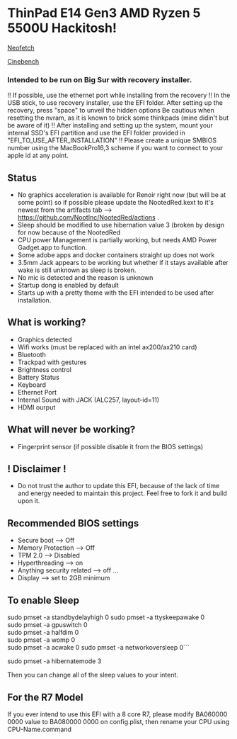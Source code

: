 # ThinPad E14 Gen3 AMD Ryzen 5 5500U Hackitosh!
[Neofetch](https://github.com/Keylem/ThinkPad-E14-Gen3-AMD-Ryzen-5-5500U-Hackintosh/blob/main/neofetch.png)

[Cinebench](https://github.com/Keylem/ThinkPad-E14-Gen3-AMD-Ryzen-5-5500U-Hackintosh/blob/main/benchmark.png)
 ### Intended to be run on Big Sur with recovery installer.
 !! If possible, use the ethernet port while installing from the recovery !!
 In the USB stick, to use recovery installer, use the EFI folder.
 After setting up the recovery, press "space" to unveil the hidden options
 Be cautious when resetting the nvram, as it is known to brick some thinkpads (mine didin't but be aware of it)
 !! After installing and setting up the system, mount your internal SSD's EFI partition and use the EFI folder provided in "EFI_TO_USE_AFTER_INSTALLATION" !!
 Please create a unique SMBIOS number using the MacBookPro16,3 scheme if you want to connect to your apple id at any point.

Status
--
- No graphics acceleration is available for Renoir right now (but will be at some point) so if possible please update the NootedRed.kext to it's newest from the artifacts tab --> https://github.com/NootInc/NootedRed/actions .
- Sleep should be modified to use hibernation value 3 (broken by design for now because of the NootedRed
- CPU power Management is partially working, but needs AMD Power Gadget.app to function.
- Some adobe apps and docker containers straight up does not work
- 3.5mm Jack appears to be working but whether if it stays available after wake is still unknown as sleep is broken. 
- No mic is detected and the reason is unknown
- Startup dong is enabled by default
- Starts up with a pretty theme with the EFI intended to be used after installation.

What is working?
--
- Graphics detected
- Wifi works (must be replaced with an intel ax200/ax210 card)
- Bluetooth
- Trackpad with gestures
- Brightness control
- Battery Status
- Keyboard
- Ethernet Port
- Internal Sound with JACK (ALC257, layout-id=11)
- HDMI ourput


What will never be working?
--
- Fingerprint sensor (if possible disable it from the BIOS settings)

## ! Disclaimer !
* Do not trust the author to update this EFI, because of the lack of time and energy needed to maintain this project. Feel free to fork it and build upon it.

Recommended BIOS settings
--
- Secure boot --> Off
- Memory Protection --> Off
- TPM 2.0 --> Disabled
- Hyperthreading --> on
- Anything security related --> off ...
- Display --> set to 2GB minimum

To enable Sleep
--
sudo pmset -a standbydelayhigh 0
sudo pmset -a ttyskeepawake 0   
sudo pmset -a gpuswitch 0    
sudo pmset -a halfdim 0  
sudo pmset -a womp 0      
sudo pmset -a acwake 0
sudo pmset -a networkoversleep 0```

sudo pmset -a hibernatemode 3

Then you can change all of the sleep values to your intent.

For the R7 Model
--
If you ever intend to use this EFI with a 8 core R7, please modify BA060000 0000 value to BA080000 0000 on config.plist, then rename your CPU using CPU-Name.command

